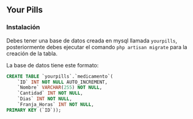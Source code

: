 ## Your Pills

### Instalación

Debes tener una base de datos creada en mysql llamada `yourpills`, posteriormente debes ejecutar el comando `php artisan migrate` para la creación de la tabla.

La base de datos tiene este formato: 
```SQL
CREATE TABLE `yourpills`.`medicamento`(
    `ID` INT NOT NULL AUTO_INCREMENT,
    `Nombre` VARCHAR(255) NOT NULL,
    `Cantidad` INT NOT NULL,
    `Dias` INT NOT NULL,
    `Franja_Horas` INT NOT NULL,
PRIMARY KEY (`ID`));
```